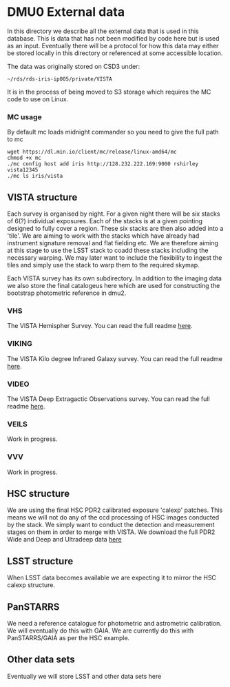 # DMU0 External data

In this directory we describe all the external data that is used in this database. This is data that has not been modified by code here but is used as an input. Eventually there will be a protocol for how this data may either be stored locally in this directory or referenced at some accessible location.

The data was originally stored on CSD3 under:

```shell
~/rds/rds-iris-ip005/private/VISTA
```

It is in the process of being moved to S3 storage which requires the MC code to use on Linux.


### MC usage

By default mc loads midnight commander so you need to give the full path to mc

```shell
wget https://dl.min.io/client/mc/release/linux-amd64/mc
chmod +x mc
./mc config host add iris http://128.232.222.169:9000 rshirley vista12345
./mc ls iris/vista
```


## VISTA structure

Each survey is organised by night. For a given night there will be six stacks of 6(?) individual exposures. Each of the stacks is at a given pointing designed to fully cover a region. These six stacks are then also added into a 'tile'. We are aiming to work with the stacks which have already had instrument signature removal and flat fielding etc. We are therefore aiming at this stage to use the LSST stack to coadd these stacks including the necessary warping. We may later want to include the flexibility to ingest the tiles and simply use the stack to warp them to the required skymap.

Each VISTA survey has its own subdirectory. In addition to the imaging data we also store the final catalogeus here which are used for constructing the bootstrap photometric reference in dmu2.

### VHS

The VISTA Hemispher Survey. You can read the full readme [here](./dmu0_VHS/).

### VIKING

The VISTA Kilo degree Infrared Galaxy survey. You can read the full readme [here](./dmu0_VHS/).

### VIDEO

The VISTA Deep Extragactic Observations survey. You can read the full readme [here](./dmu0_VIDEO/).



### VEILS

Work in progress.

### VVV

Work in progress.


## HSC structure

We are using the final HSC PDR2 calibrated exposure 'calexp' patches. This means we will not do any of the ccd processing of HSC images conducted by the stack. We simply want to conduct the detection and measurement stages on them in order to merge with VISTA. We download the full PDR2 Wide and Deep and Ultradeep data [here](./dmu0_HSC/)

## LSST structure

When LSST data becomes available we are expecting it to mirror the HSC calexp structure.

## PanSTARRS

We need a reference catalogue for photometric and astrometric calibration. We will eventually do this with GAIA. We are currently do this with PanSTARRS/GAIA as per the HSC example. 


## Other data sets

Eventually we will store LSST and other data sets here



